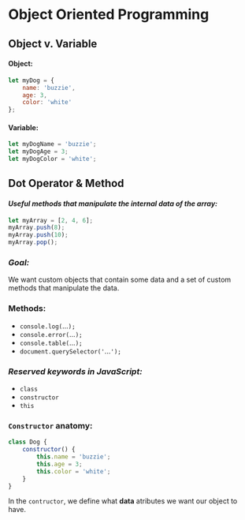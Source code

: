 # Object Oriented Programming

## Object v. Variable

#### Object:
```javascript
let myDog = {
	name: 'buzzie',
	age: 3,
	color: 'white'
};
```
#### Variable:
```javascript
let myDogName = 'buzzie';
let myDogAge = 3;
let myDogColor = 'white';
```

## Dot Operator & Method

#### *Useful methods that manipulate the internal data of the array:*
```javascript
let myArray = [2, 4, 6];
myArray.push(8);
myArray.push(10);
myArray.pop();
```

### *Goal:*
We want custom objects that contain some data and a set of custom methods that manipulate the data.

### Methods:
* `console.log(`...`);`
* `console.error(`...`);`
* `console.table(`...`);`
* `document.querySelector('`...`');`

### *Reserved keywords in JavaScript:*
* `class`
* `constructor`
* `this`

### `Constructor` **anatomy:** 

```javascript
class Dog {
	constructor() {
		this.name = 'buzzie';
		this.age = 3;
		this.color = 'white';
	}
}
```

In the `contructor`, we define what **data** atributes we want our object to have.